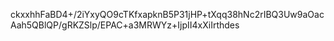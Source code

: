 ckxxhhFaBD4+/2iYxyQO9cTKfxapknB5P31jHP+tXqq38hNc2rIBQ3Uw9aOacAah5QBlQP/gRKZSlp/EPAC+a3MRWYz+IjpII4xXiIrthdes
